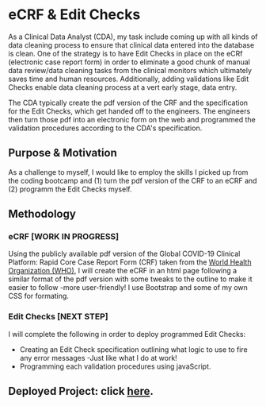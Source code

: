 # eCRF & Edit Checks
As a Clinical Data Analyst (CDA), my task include coming up with all kinds of data cleaning process to ensure that clinical data entered into the database is clean. One of the strategy is to have Edit Checks in place on the eCRf (electronic case report form) in order to eliminate a good chunk of manual data review/data cleaning tasks from the clinical monitors which ultimately saves time and human resources. Additionally, adding validations like Edit Checks enable data cleaning process at a vert early stage, data entry.

The CDA typically create the pdf version of the CRF and the specification for the Edit Checks, which get handed off to the engineers. The engineers then turn those pdf into an electronic form on the web and programmed the validation procedures according to the CDA's specification. 

## Purpose & Motivation
As a challenge to myself, I would like to employ the skills I picked up from the coding bootcamp and (1) turn the pdf version of the CRF to an eCRF and (2) programm the Edit Checks myself. 

## Methodology
### eCRF [WORK IN PROGRESS]
Using the publicly available pdf version of the Global COVID-19 Clinical Platform: Rapid Core Case Report Form (CRF) taken from the [World Health Organization (WHO)](https://www.who.int/publications/i/item/WHO-2019-nCoV-Clinical_CRF-2020.4), I will create the eCRF in an html page following a similar format of the pdf version with some tweaks to the outline to make it easier to follow -more user-friendly! I use Bootstrap and some of my own CSS for formating.

### Edit Checks [NEXT STEP]
I will complete the following in order to deploy programmed Edit Checks:
- Creating an Edit Check specification outlining what logic to use to fire any error messages -Just like what I do at work!
- Programming each validation procedures using javaScript.

## Deployed Project: click [here](https://ckunakom.github.io/CRF_edit_checks/).


<!-- I am creating an eCRF  with programmed Edit Checks or validations procedures to demonstrate how data cleaning process can be done at an earlier stage as data entry is being completed, and why have Edit Checks is a wonderful strategy that every study team should invest in😊 -->


<!-- a demonstration of an effort to increase data quality. -->
